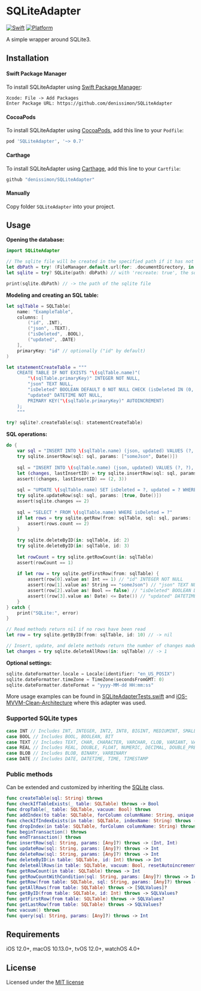 # SQLiteAdapter

[![Swift](https://img.shields.io/badge/Swift-5-orange.svg?style=flat)](https://swift.org)
[![Platform](https://img.shields.io/badge/platform-iOS%20%7C%20macOS%20%7C%20watchOS%20%7C%20tvOS-lightgrey.svg)](https://developer.apple.com/swift/)

A simple wrapper around SQLite3.

Installation
------------

#### Swift Package Manager

To install SQLiteAdapter using [Swift Package Manager](https://swift.org/package-manager):

```txt
Xcode: File -> Add Packages
Enter Package URL: https://github.com/denissimon/SQLiteAdapter
```

#### CocoaPods

To install SQLiteAdapter using [CocoaPods](https://cocoapods.org), add this line to your `Podfile`:

```ruby
pod 'SQLiteAdapter', '~> 0.7'
```

#### Carthage

To install SQLiteAdapter using [Carthage](https://github.com/Carthage/Carthage), add this line to your `Cartfile`:

```ruby
github "denissimon/SQLiteAdapter"
```

#### Manually

Copy folder `SQLiteAdapter` into your project.

Usage
-----

**Opening the database:**

```swift
import SQLiteAdapter

// The sqlite file will be created in the specified path if it has not yet been created
let dbPath = try! (FileManager.default.url(for: .documentDirectory, in: .userDomainMask, appropriateFor: nil, create: false).appendingPathComponent("db.sqlite")).path
let sqlite = try? SQLite(path: dbPath) // with 'recreate: true', the sqlite file will be deleted and recreated

print(sqlite.dbPath) // -> the path of the sqlite file
```

**Modeling and creating an SQL table:**

```swift
let sqlTable = SQLTable(
    name: "ExampleTable",
    columns: [
        ("id", .INT),
        ("json", .TEXT),
        ("isDeleted", .BOOL),
        ("updated", .DATE)
    ],
    primaryKey: "id" // optionally ("id" by default)
)

let statementCreateTable = """
    CREATE TABLE IF NOT EXISTS "\(sqlTable.name)"(
        "\(sqlTable.primaryKey)" INTEGER NOT NULL,
        "json" TEXT NULL,
        "isDeleted" BOOLEAN DEFAULT 0 NOT NULL CHECK (isDeleted IN (0, 1)),
        "updated" DATETIME NOT NULL,
        PRIMARY KEY("\(sqlTable.primaryKey)" AUTOINCREMENT)
    );
    """

try? sqlite?.createTable(sql: statementCreateTable)
```

**SQL operations:**

```swift
do {
    var sql = "INSERT INTO \(sqlTable.name) (json, updated) VALUES (?, ?);"
    try sqlite.insertRow(sql: sql, params: ["someJson", Date()])
    
    sql = "INSERT INTO \(sqlTable.name) (json, updated) VALUES (?, ?), (?, ?);"
    let (changes, lastInsertID) = try sqlite.insertRow(sql: sql, params: [nil, Date(), nil, Date()])
    assert((changes, lastInsertID) == (2, 3))
    
    sql = "UPDATE \(sqlTable.name) SET isDeleted = ?, updated = ? WHERE \(sqlTable.primaryKey) IN (2, 3)"
    try sqlite.updateRow(sql: sql, params: [true, Date()])
    assert(sqlite.changes == 2)
    
    sql = "SELECT * FROM \(sqlTable.name) WHERE isDeleted = ?"
    if let rows = try sqlite.getRow(from: sqlTable, sql: sql, params: [true])
        assert(rows.count == 2)
    }
    
    try sqlite.deleteByID(in: sqlTable, id: 2)
    try sqlite.deleteByID(in: sqlTable, id: 3)
    
    let rowCount = try sqlite.getRowCount(in: sqlTable)
    assert(rowCount == 1)
    
    if let row = try sqlite.getFirstRow(from: sqlTable) {
        assert(row[0].value as! Int == 1) // "id" INTEGER NOT NULL
        assert(row[1].value as? String == "someJson") // "json" TEXT NULL
        assert(row[2].value as! Bool == false) // "isDeleted" BOOLEAN DEFAULT 0 NOT NULL
        assert((row[3].value as! Date) <= Date()) // "updated" DATETIME NOT NULL
    }
} catch {
    print("SQLite:", error)
}
```

```swift
// Read methods return nil if no rows have been read
let row = try sqlite.getByID(from: sqlTable, id: 10) // -> nil

// Insert, update, and delete methods return the number of changes made
let changes = try sqlite.deleteAllRows(in: sqlTable) // -> 1
```

**Optional settings:**

```swift
sqlite.dateFormatter.locale = Locale(identifier: "en_US_POSIX")
sqlite.dateFormatter.timeZone = TimeZone(secondsFromGMT: 0)
sqlite.dateFormatter.dateFormat = "yyyy-MM-dd HH:mm:ss"
```
 
More usage examples can be found in [SQLiteAdapterTests.swift](https://github.com/denissimon/SQLiteAdapter/blob/main/Tests/SQLiteAdapterTests/SQLiteAdapterTests.swift) and [iOS-MVVM-Clean-Architecture](https://github.com/denissimon/iOS-MVVM-Clean-Architecture) where this adapter was used.

### Supported SQLite types

```swift
case INT // Includes INT, INTEGER, INT2, INT8, BIGINT, MEDIUMINT, SMALLINT, TINYINT
case BOOL // Includes BOOL, BOOLEAN, BIT
case TEXT // Includes TEXT, CHAR, CHARACTER, VARCHAR, CLOB, VARIANT, VARYING_CHARACTER, NATIONAL_VARYING_CHARACTER, NATIVE_CHARACTER, NCHAR, NVARCHAR
case REAL // Includes REAL, DOUBLE, FLOAT, NUMERIC, DECIMAL, DOUBLE_PRECISION
case BLOB // Includes BLOB, BINARY, VARBINARY
case DATE // Includes DATE, DATETIME, TIME, TIMESTAMP
```

### Public methods 

Can be extended and customized by inheriting the [SQLite](https://github.com/denissimon/SQLiteAdapter/blob/main/Sources/SQLiteAdapter/SQLiteAdapter.swift) class.

```swift
func createTable(sql: String) throws
func checkIfTableExists(_ table: SQLTable) throws -> Bool
func dropTable(_ table: SQLTable, vacuum: Bool) throws
func addIndex(to table: SQLTable, forColumn columnName: String, unique: Bool, order: SQLOrder) throws
func checkIfIndexExists(in table: SQLTable, indexName: String) throws -> Bool
func dropIndex(in table: SQLTable, forColumn columnName: String) throws
func beginTransaction() throws
func endTransaction() throws
func insertRow(sql: String, params: [Any]?) throws -> (Int, Int)
func updateRow(sql: String, params: [Any]?) throws -> Int
func deleteRow(sql: String, params: [Any]?) throws -> Int
func deleteByID(in table: SQLTable, id: Int) throws -> Int
func deleteAllRows(in table: SQLTable, vacuum: Bool, resetAutoincrement: Bool) throws -> Int
func getRowCount(in table: SQLTable) throws -> Int
func getRowCountWithCondition(sql: String, params: [Any]?) throws -> Int
func getRow(from table: SQLTable, sql: String, params: [Any]?) throws -> [SQLValues]?
func getAllRows(from table: SQLTable) throws -> [SQLValues]?
func getByID(from table: SQLTable, id: Int) throws -> SQLValues?
func getFirstRow(from table: SQLTable) throws -> SQLValues?
func getLastRow(from table: SQLTable) throws -> SQLValues?
func vacuum() throws
func query(sql: String, params: [Any]?) throws -> Int
```

Requirements
------------

iOS 12.0+, macOS 10.13.0+, tvOS 12.0+, watchOS 4.0+

License
-------

Licensed under the [MIT license](https://github.com/denissimon/SQLiteAdapter/blob/main/LICENSE)
